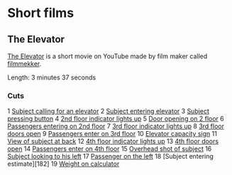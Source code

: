 # Short films

## The Elevator

[The Elevator][100] is a short movie on YouTube made by film maker called
[filmmekker][110].

[100]: https://www.youtube.com/watch?v=Q-TQQE1y68c
[110]: https://www.youtube.com/channel/UCiOgksEj83vwfPoJNPIiCtg

Length: 3 minutes 37 seconds

### Cuts

1 [Subject calling for an elevator][201]
2 [Subject entering elevator][202]
3 [Subject pressing button][203]
4 [2nd floor indicator lights up][204]
5 [Door opening on 2 floor][205]
6 [Passengers entering on 2nd floor][206]
7 [3rd floor indicator lights up][207]
8 [3rd floor doors open][208]
9 [Passengers enter on 3rd floor][209]
10 [Elevator capacity sign][210]
11 [View of subject at back][211]
12 [4th floor indicator lights up][212]
13 [4th floor doors open][213]
14 [Passengers enter on 4th floor][214]
15 [Overhead shot of subject][215]
16 [Subject looking to his left][216]
17 [Passenger on the left][217]
18 [Subject entering estimate][182]
19 [Weight on calculator][219]

[201]: https://www.youtube.com/watch?v=Q-TQQE1y68c&t=12s
[202]: https://www.youtube.com/watch?v=Q-TQQE1y68c&t=13s
[203]: https://www.youtube.com/watch?v=Q-TQQE1y68c&t=15s
[204]: https://www.youtube.com/watch?v=Q-TQQE1y68c&t=18s
[205]: https://www.youtube.com/watch?v=Q-TQQE1y68c&t=20s
[206]: https://www.youtube.com/watch?v=Q-TQQE1y68c&t=22s
[207]: https://www.youtube.com/watch?v=Q-TQQE1y68c&t=34s
[208]: https://www.youtube.com/watch?v=Q-TQQE1y68c&t=37s
[209]: https://www.youtube.com/watch?v=Q-TQQE1y68c&t=42s
[210]: https://www.youtube.com/watch?v=Q-TQQE1y68c&t=52s
[211]: https://www.youtube.com/watch?v=Q-TQQE1y68c&t=55s
[212]: https://www.youtube.com/watch?v=Q-TQQE1y68c&t=59s
[213]: https://www.youtube.com/watch?v=Q-TQQE1y68c&t=62s
[214]: https://www.youtube.com/watch?v=Q-TQQE1y68c&t=65s
[215]: https://www.youtube.com/watch?v=Q-TQQE1y68c&t=69s
[216]: https://www.youtube.com/watch?v=Q-TQQE1y68c&t=75s
[217]: https://www.youtube.com/watch?v=Q-TQQE1y68c&t=76s
[218]: https://www.youtube.com/watch?v=Q-TQQE1y68c&t=78s
[219]: https://www.youtube.com/watch?v=Q-TQQE1y68c&t=80s
